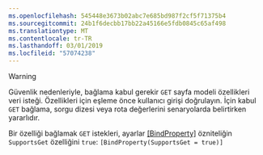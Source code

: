 ```yaml
---
ms.openlocfilehash: 545448e3673b02abc7e685bd987f2cf5f71375b4
ms.sourcegitcommit: 24b1f6decbb17bb22a45166e5fdb0845c65af498
ms.translationtype: MT
ms.contentlocale: tr-TR
ms.lasthandoff: 03/01/2019
ms.locfileid: "57074238"
---
```

> [!WARNING]
> Güvenlik nedenleriyle, bağlama kabul gerekir `GET` sayfa modeli özellikleri veri isteği. Özellikleri için eşleme önce kullanıcı girişi doğrulayın. İçin kabul `GET` bağlama, sorgu dizesi veya rota değerlerini senaryolarda belirtirken yararlıdır.
>
> Bir özelliği bağlamak `GET` istekleri, ayarlar [[BindProperty]](/dotnet/api/microsoft.aspnetcore.mvc.bindpropertyattribute) özniteliğin `SupportsGet` özelliğini `true`: `[BindProperty(SupportsGet = true)]`
